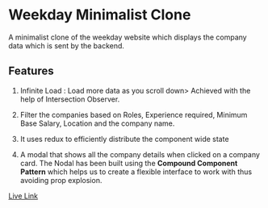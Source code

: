 # Weekday Minimalist Clone

A minimalist clone of the weekday website which displays the company data which is sent by the backend.

## Features

1. Infinite Load : Load more data as you scroll down> Achieved with the help of Intersection Observer.

2. Filter the companies based on Roles, Experience required, Minimum Base Salary, Location and the company name.

3. It uses redux to efficiently distribute the component wide state

4. A modal that shows all the company details when clicked on a company card. The Nodal has been built using the **Compound Component Pattern** which helps us to create a flexible interface to work with thus avoiding prop explosion.

[Live Link](https://week-day-assessment.vercel.app/)
